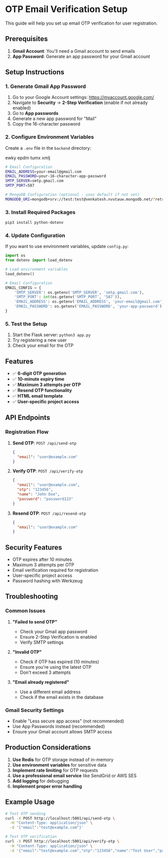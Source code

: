 # OTP Email Verification Setup

This guide will help you set up email OTP verification for user registration.

## Prerequisites

1. **Gmail Account**: You'll need a Gmail account to send emails
2. **App Password**: Generate an app password for your Gmail account

## Setup Instructions

### 1. Generate Gmail App Password

1. Go to your Google Account settings: https://myaccount.google.com/
2. Navigate to **Security** → **2-Step Verification** (enable if not already enabled)
3. Go to **App passwords**
4. Generate a new app password for "Mail"
5. Copy the 16-character password

### 2. Configure Environment Variables

Create a `.env` file in the `backend` directory:

ewky epdm tumx xmlj 

```bash
# Email Configuration
EMAIL_ADDRESS=your-email@gmail.com
EMAIL_PASSWORD=your-16-character-app-password
SMTP_SERVER=smtp.gmail.com
SMTP_PORT=587

# MongoDB Configuration (optional - uses default if not set)
MONGODB_URI=mongodb+srv://test:test@venkatesh.nvutauw.mongodb.net/?retryWrites=true&w=majority
```

### 3. Install Required Packages

```bash
pip3 install python-dotenv
```

### 4. Update Configuration

If you want to use environment variables, update `config.py`:

```python
import os
from dotenv import load_dotenv

# Load environment variables
load_dotenv()

# Email Configuration
EMAIL_CONFIG = {
    'SMTP_SERVER': os.getenv('SMTP_SERVER', 'smtp.gmail.com'),
    'SMTP_PORT': int(os.getenv('SMTP_PORT', '587')),
    'EMAIL_ADDRESS': os.getenv('EMAIL_ADDRESS', 'your-email@gmail.com'),
    'EMAIL_PASSWORD': os.getenv('EMAIL_PASSWORD', 'your-app-password')
}
```

### 5. Test the Setup

1. Start the Flask server: `python3 app.py`
2. Try registering a new user
3. Check your email for the OTP

## Features

- ✅ **6-digit OTP generation**
- ✅ **10-minute expiry time**
- ✅ **Maximum 3 attempts per OTP**
- ✅ **Resend OTP functionality**
- ✅ **HTML email template**
- ✅ **User-specific project access**

## API Endpoints

### Registration Flow

1. **Send OTP**: `POST /api/send-otp`
   ```json
   {
     "email": "user@example.com"
   }
   ```

2. **Verify OTP**: `POST /api/verify-otp`
   ```json
   {
     "email": "user@example.com",
     "otp": "123456",
     "name": "John Doe",
     "password": "password123"
   }
   ```

3. **Resend OTP**: `POST /api/resend-otp`
   ```json
   {
     "email": "user@example.com"
   }
   ```

## Security Features

- OTP expires after 10 minutes
- Maximum 3 attempts per OTP
- Email verification required for registration
- User-specific project access
- Password hashing with Werkzeug

## Troubleshooting

### Common Issues

1. **"Failed to send OTP"**
   - Check your Gmail app password
   - Ensure 2-Step Verification is enabled
   - Verify SMTP settings

2. **"Invalid OTP"**
   - Check if OTP has expired (10 minutes)
   - Ensure you're using the latest OTP
   - Don't exceed 3 attempts

3. **"Email already registered"**
   - Use a different email address
   - Check if the email exists in the database

### Gmail Security Settings

- Enable "Less secure app access" (not recommended)
- Use App Passwords instead (recommended)
- Ensure your Gmail account allows SMTP access

## Production Considerations

1. **Use Redis** for OTP storage instead of in-memory
2. **Use environment variables** for sensitive data
3. **Implement rate limiting** for OTP requests
4. **Use a professional email service** like SendGrid or AWS SES
5. **Add logging** for debugging
6. **Implement proper error handling**

## Example Usage

```bash
# Test OTP sending
curl -X POST http://localhost:5001/api/send-otp \
  -H "Content-Type: application/json" \
  -d '{"email":"test@example.com"}'

# Test OTP verification
curl -X POST http://localhost:5001/api/verify-otp \
  -H "Content-Type: application/json" \
  -d '{"email":"test@example.com","otp":"123456","name":"Test User","password":"password123"}'
``` 